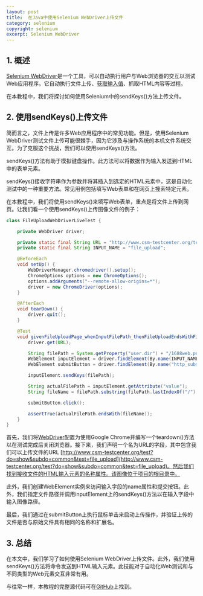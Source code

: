 ```yaml
---
layout: post
title:  在Java中使用Selenium WebDriver上传文件
category: selenium
copyright: selenium
excerpt: Selenium WebDriver
---
```


## 1. 概述

[Selenium WebDriver](https://www.baeldung.com/java-selenium-with-junit-and-testng)是一个工具，可以自动执行用户与Web浏览器的交互以测试Web应用程序。它自动执行文件上传、[获取输入值](https://www.baeldung.com/java-selenium-html-input-value)、抓取HTML内容等过程。

在本教程中，我们将探讨如何使用Selenium中的sendKeys()方法上传文件。

## 2. 使用sendKeys()上传文件

简而言之，文件上传是许多Web应用程序中的常见功能。但是，使用Selenium WebDriver测试文件上传可能很棘手，因为它涉及与操作系统的本机文件系统交互。为了克服这个挑战，我们可以使用sendKeys()方法。

sendKeys()方法有助于模拟键盘操作。此方法可以将数据作为输入发送到HTML中的表单元素。

sendKeys()接收字符串作为参数并将其插入到选定的HTML元素中，这是自动化测试中的一种重要方法。常见用例包括填写Web表单和在网页上搜索特定元素。

在本教程中，我们将使用sendKeys()来填写Web表单，重点是将文件上传到网页。让我们看一个使用sendKeys()上传图像文件的例子：

```java
class FileUploadWebDriverLiveTest {

    private WebDriver driver;

    private static final String URL = "http://www.csm-testcenter.org/test?do=show&subdo=common&test=file_upload";
    private static final String INPUT_NAME = "file_upload";

    @BeforeEach
    void setUp() {
        WebDriverManager.chromedriver().setup();
        ChromeOptions options = new ChromeOptions();
        options.addArguments("--remote-allow-origins=*");
        driver = new ChromeDriver(options);
    }

    @AfterEach
    void tearDown() {
        driver.quit();
    }

    @Test
    void givenFileUploadPage_whenInputFilePath_thenFileUploadEndsWithFilename() {
        driver.get(URL);

        String filePath = System.getProperty("user.dir") + "/1688web.png";
        WebElement inputElement = driver.findElement(By.name(INPUT_NAME));
        WebElement submitButton = driver.findElement(By.name("http_submit"));

        inputElement.sendKeys(filePath);

        String actualFilePath = inputElement.getAttribute("value");
        String fileName = filePath.substring(filePath.lastIndexOf("/") + 1);

        submitButton.click();

        assertTrue(actualFilePath.endsWith(fileName));
    }
}
```

首先，我们将[WebDriver](https://www.baeldung.com/java-selenium-html-input-value#setting-up-a-selenium-webdriver-project)配置为使用Google Chrome并编写一个teardown()方法以在测试完成后关闭浏览器。接下来，我们声明一个名为URL的字段，其中包含我们可以上传文件的URL [http://www.csm-testcenter.org/test?do=show&subdo=common&test=file_upload](http://www.csm-testcenter.org/test?do=show&subdo=common&test=file_upload)。然后我们找到接收文件的HTML输入元素的名称属性。该图像位于项目的根目录中。

此外，我们创建WebElement实例来访问输入字段的name属性和提交按钮。此外，我们指定文件路径并调用inputElement上的sendKeys()方法以在输入字段中输入图像路径。

最后，我们通过在submitButton上执行鼠标单击来启动上传操作，并验证上传的文件是否与原始文件具有相同的名称和扩展名。

## 3. 总结

在本文中，我们学习了如何使用Selenium WebDriver上传文件。此外，我们使用sendKeys()方法将命令发送到HTML输入元素。此技能对于自动化Web测试和与不同类型的Web元素交互非常有用。

与往常一样，本教程的完整源代码可在[GitHub](https://github.com/tuyucheng7/taketoday-tutorial4j/tree/master/software.test/selenium-webdriver)上找到。